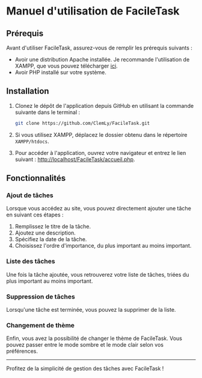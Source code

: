 # Manuel d'utilisation de FacileTask

## Prérequis

Avant d'utiliser FacileTask, assurez-vous de remplir les prérequis suivants :

- Avoir une distribution Apache installée. Je recommande l'utilisation de XAMPP, que vous pouvez télécharger [ici](https://www.apachefriends.org/fr/download.html).
- Avoir PHP installé sur votre système.

## Installation

1. Clonez le dépôt de l'application depuis GitHub en utilisant la commande suivante dans le terminal :

   ```bash
   git clone https://github.com/ClemLy/FacileTask.git

2. Si vous utilisez XAMPP, déplacez le dossier obtenu dans le répertoire `XAMPP/htdocs`.

3. Pour accéder à l'application, ouvrez votre navigateur et entrez le lien suivant : [http://localhost/FacileTask/accueil.php](http://localhost/FacileTask/accueil.php).


## Fonctionnalités

### Ajout de tâches

Lorsque vous accédez au site, vous pouvez directement ajouter une tâche en suivant ces étapes :

1. Remplissez le titre de la tâche.
2. Ajoutez une description.
3. Spécifiez la date de la tâche.
4. Choisissez l'ordre d'importance, du plus important au moins important.

### Liste des tâches

Une fois la tâche ajoutée, vous retrouverez votre liste de tâches, triées du plus important au moins important.

### Suppression de tâches

Lorsqu'une tâche est terminée, vous pouvez la supprimer de la liste.

### Changement de thème

Enfin, vous avez la possibilité de changer le thème de FacileTask. Vous pouvez passer entre le mode sombre et le mode clair selon vos préférences.

---

Profitez de la simplicité de gestion des tâches avec FacileTask !
